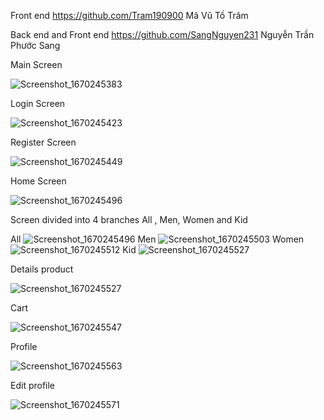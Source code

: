 Front end
https://github.com/Tram190900 
Mã Vũ Tố Trâm

Back end and Front end
https://github.com/SangNguyen231 
Nguyễn Trần Phước Sang

Main Screen

![Screenshot_1670245383](https://user-images.githubusercontent.com/83798741/205645218-b520fb2f-b454-4485-aae8-7bda990aeb5f.png)

Login Screen

![Screenshot_1670245423](https://user-images.githubusercontent.com/83798741/205645271-b7aa71e9-63cc-4a82-82e7-794ca83e755d.png)

Register Screen

![Screenshot_1670245449](https://user-images.githubusercontent.com/83798741/205645307-1b80ca0b-c547-4943-b503-a2ebaee60c77.png)

Home Screen

![Screenshot_1670245496](https://user-images.githubusercontent.com/83798741/205645358-e598f92a-122e-4a10-ab76-6320b75829f7.png)

Screen divided into 4 branches All , Men, Women and Kid

All
![Screenshot_1670245496](https://user-images.githubusercontent.com/83798741/205645587-aa815808-a761-4bd1-b041-cad806e20f89.png)
Men
![Screenshot_1670245503](https://user-images.githubusercontent.com/83798741/205645624-cc2cd404-ac9b-4563-a03e-7ae0862388a6.png)
Women
![Screenshot_1670245512](https://user-images.githubusercontent.com/83798741/205645654-22f3e640-60ff-4072-a1eb-6562c3d6a20c.png)
Kid
![Screenshot_1670245527](https://user-images.githubusercontent.com/83798741/205645681-89b8d5af-23f9-4afa-a8c3-7fed87ed4d7e.png)

Details product

![Screenshot_1670245527](https://user-images.githubusercontent.com/83798741/205645817-48e9cbf2-09be-4dcd-acae-7145a6c2bd84.png)

Cart 

![Screenshot_1670245547](https://user-images.githubusercontent.com/83798741/205645903-0cf57fe4-f959-4284-b401-b4f304eea5d7.png)

Profile

![Screenshot_1670245563](https://user-images.githubusercontent.com/83798741/205645974-fe7d3d8f-50bd-46a0-b7b9-0100b1ab0166.png)

Edit profile

![Screenshot_1670245571](https://user-images.githubusercontent.com/83798741/205646010-9b241dc4-615d-4935-b06c-f3ba1efd3f15.png)



